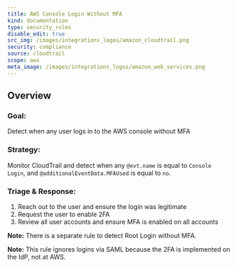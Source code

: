 ```yaml
---
title: AWS Console Login Without MFA
kind: documentation
type: security_rules
disable_edit: true
src_img: /images/integrations_logos/amazon_cloudtrail.png
security: compliance
source: cloudtrail
scope: aws
meta_image: /images/integrations_logos/amazon_web_services.png
---
```


## Overview

### **Goal:**
Detect when any user logs in to the AWS console without MFA

### **Strategy:**
Monitor CloudTrail and detect when any `@evt.name` is equal to `Console Login`, and `@additionalEventData.MFAUsed` is equal to `no`. 

### **Triage & Response:**
1. Reach out to the user and ensure the login was legitimate
2. Request the user to enable 2FA
3. Review all user accounts and ensure MFA is enabled on all accounts 

**Note:** There is a separate rule to detect Root Login without MFA.

**Note:** This rule ignores logins via SAML because the 2FA is implemented on the IdP, not at AWS.
